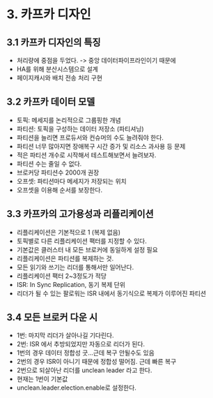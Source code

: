 # 3. 카프카 디자인

## 3.1 카프카 디자인의 특징
- 처리량에 중점을 두었다. -> 중앙 데이터파이프라인이기 때문에
- HA를 위해 분산시스템으로 설계
- 페이지캐시와 배치 전송 처리 구현

## 3.2 카프카 데이터 모델
- 토픽: 메세지를 논리적으로 그룹핑한 개념
- 파티션: 토픽을 구성하는 데이터 저장소 (파티셔닝)
- 파티션을 늘리면 프로듀서와 컨슈머의 수도 늘려줘야 한다.
- 파티션 너무 많아지면 장애복구 시간 증가 및 리소스 과사용 등 문제
- 적은 파티션 개수로 시작해서 테스트해보면서 늘려보자.
- 파티션 수는 줄일 수 없다.
- 브로커당 파티션수 2000개 권장
- 오프셋: 파티션마다 메세지가 저장되는 위치
- 오프셋을 이용해 순서를 보장한다.

## 3.3 카프카의 고가용성과 리플리케이션
- 리플리케이션은 기본적으로 1 (복제 없음)
- 토픽별로 다른 리플리케이션 팩터를 지정할 수 있다.
- 기본값은 클러스터 내 모든 브로커에 동일하게 설정 필요
- 리플리케이션은 파티션를 복제하는 것.
- 모든 읽기와 쓰기는 리더를 통해서만 일어난다.
- 리플리케이션 팩터 2~3정도가 적당
- ISR: In Sync Replication, 동기 복제 단위
- 리더가 될 수 있는 팔로워는 ISR 내에서 동기식으로 복제가 이루어진 파티션

## 3.4 모든 브로커 다운 시
- 1번: 마지막 리더가 살아나길 기다린다.
- 2번: ISR 에서 추방되었지만 자동으로 리더가 된다.
- 1번의 경우 데이터 정합성 굿...근데 복구 안될수도 있음
- 2번의 경우 ISR이 아니기 때문에 정합성 떨어짐. 근데 빠른 복구
- 2번으로 되살아난 리더를 unclean leader 라고 한다.
- 현재는 1번이 기본값
- unclean.leader.election.enable로 설정한다.